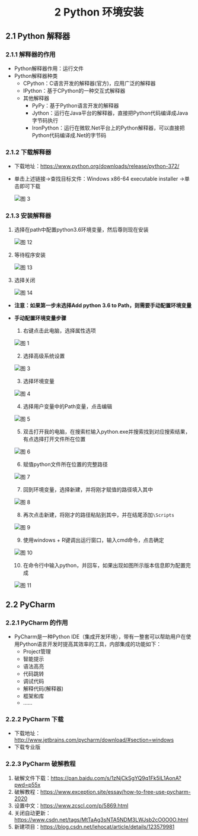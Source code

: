 # <center>2 Python 环境安装

## 2.1 Python 解释器

### 2.1.1 解释器的作用

- Python解释器作用：运行文件
- Python解释器种类
  - CPython：C语言开发的解释器(官方)，应用广泛的解释器
  - IPython：基于CPython的一种交互式解释器
  - 其他解释器
    - PyPy：基于Python语言开发的解释器
    - Jython：运行在Java平台的解释器，直接把Python代码编译成Java字节码执行
    - IronPython：运行在微软.Net平台上的Python解释器，可以直接把Python代码编译成.Net的字节码

### 2.1.2 下载解释器

- 下载地址：https://www.python.org/downloads/release/python-372/
- 单击上述链接→查找目标文件：Windows x86-64 executable installer →单击即可下载

    ![图 3](../images/c1b131f72a8b4f1177223b3b2f2750d624ca605ae1a7ac717f3731d34df3b8b7.png)  



### 2.1.3 安装解释器

1. 选择在path中配置python3.6环境变量，然后尊则现在安装

    ![图 12](../images/720102883ba2480c1e0e4b6f3ed5aeeb18e45a6bc9c08d6b9611af2d0983635c.png)  

2. 等待程序安装

    ![图 13](../images/672d6b8347a1288d2a740d61a60dfae9fa65702cc31b3cff44bbd015e5ac19ff.png)  

3. 选择关闭

    ![图 14](../images/c500b4d3c3b49973df762f493ec64fbcc3727ee67536ad5bae1195e473569db6.png)  


 
- **注意：如果第一步未选择Add python 3.6 to Path，则需要手动配置环境变量**


- **手动配置环境变量步骤**

  1. 右键点击此电脑，选择属性选项

    ![图 1](../images/f564233484570db370a9c314cde7ca6c5d0239ce9e03880ecba562102641be54.png)  

  2. 选择高级系统设置

    ![图 3](../images/dd8d12005da6e410f2d3a332172c027450af537d458c191b0b544f5a265f0f32.png)  

  3. 选择环境变量

    ![图 4](../images/705fbc3a6376d1d587cbe1985ffbc52ce9b2e0136ab449e0ad8646b7973357d1.png)  

  4. 选择用户变量中的Path变量，点击编辑

    ![图 5](../images/a395c3ebce1ce2278585d0e517ba520b2ad1b61f532c76f27653e2344ed85902.png)  

  5. 双击打开我的电脑，在搜索栏输入python.exe并搜索找到对应搜索结果，有点选择打开文件所在位置

    ![图 6](../images/0c81412fe43d9b0330ed1a242da562995312b1c7410a5bcbe590976fa7887acc.png)  

  6. 赋值python文件所在位置的完整路径

    ![图 7](../images/f915a8b560ec73dddd91641722e63202a6ce924cc6e7f1c9d0766fd91cb64d30.png)  

  7. 回到环境变量，选择新建，并将刚才赋值的路径填入其中

    ![图 8](../images/54292ba42e44c6015f6b1a42023aa27cd5725b7f8995a6ad5583dd23f5449b19.png)  

  8. 再次点击新建，将刚才的路径粘贴到其中，并在结尾添加`\Scripts`

    ![图 9](../images/e232b734059e5acde997582e88f36c259df061ee835fc247ad8d8b86be22281a.png)  

  9.  使用windows + R键调出运行窗口，输入cmd命令，点击确定

    ![图 10](../images/5f920f3283ff5200907449f9600f869f95dc65527bc0fe3ecc6683c7bc7480a3.png)  

  10. 在命令行中输入python，并回车，如果出现如图所示版本信息即为配置完成

    ![图 11](../images/c1a467af111097d0f32e08066fd199b2304d4ce63fbdd0b2b21390fcf3fb3a55.png)  



## 2.2 PyCharm

### 2.2.1 PyCharm 的作用

- PyCharm是一种Python IDE（集成开发环境），带有一整套可以帮助用户在使用Python语言开发时提高其效率的工具，内部集成的功能如下：
  - Project管理
  - 智能提示
  - 语法高亮
  - 代码跳转
  - 调试代码
  - 解释代码(解释器)
  - 框架和库
  - ......

### 2.2.2 PyCharm 下载

- 下载地址：http://www.jetbrains.com/pycharm/download/#section=windows
- 下载专业版

### 2.2.3 PyCharm 破解教程

1. 破解文件下载：https://pan.baidu.com/s/1zNjCkSgYQ9q1Fk5IL1AonA?pwd=p55x 
2. 破解教程：https://www.exception.site/essay/how-to-free-use-pycharm-2020
3. 设置中文：https://www.zcscl.com/p/5869.html
4. 关闭自动更新：https://www.csdn.net/tags/MtTaAg3sNTA5NDM3LWJsb2cO0O0O.html
5. 新建项目：https://blog.csdn.net/lehocat/article/details/123579981